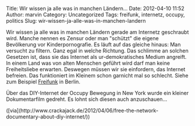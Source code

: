 Title: Wir wissen ja alle was in manchen Ländern...
Date: 2012-04-10 11:52
Author: marvin
Category: Uncategorized
Tags: freifunk, internetz, occupy, politics
Slug: wir-wissen-ja-alle-was-in-manchen-landern

Wir wissen ja alle was in manchen Ländern gerade am Internetz geschraubt
wird. Manche nennen es Zensur oder man "schützt" die eigene Bevölkerung
vor Kinderpornografie. Es läuft auf das gleiche hinaus: Man versucht zu
filtern. Ganz egal in welche Richtung. Das schlimme an solchen Gesetzen
ist, dass sie das Internet als ur-demokratisches Medium angreift. In
einem Land was von alten Menschen geführt wird darf man keine
Freiheitsliebe erwarten. Deswegen müssen wir sie einfordern, das
Internet befreien. Das funktioniert im Kleinem schon garnicht mal so
schlecht. Siehe zum Beispiel
[Freifunk](http://de.wikipedia.org/wiki/Freies_Funknetz) in Berlin.

Über das DIY-Internet der Occupy Bewegung in New York wurde ein kleiner
Dokumentarfilm gedreht. Es lohnt sich diesen auch anzuschauen...

<p>
<script src="http://player.ooyala.com/player.js?embedCode=Mwd3ZiNDqrBZQbPHQ22AFVD_LdKTUF1Y&amp;width=584&amp;deepLinkEmbedCode=Mwd3ZiNDqrBZQbPHQ22AFVD_LdKTUF1Y&amp;height=328"></script>
</p>
([via](http://www.crackajack.de/2012/04/06/free-the-network-documentary-about-diy-internet/))

